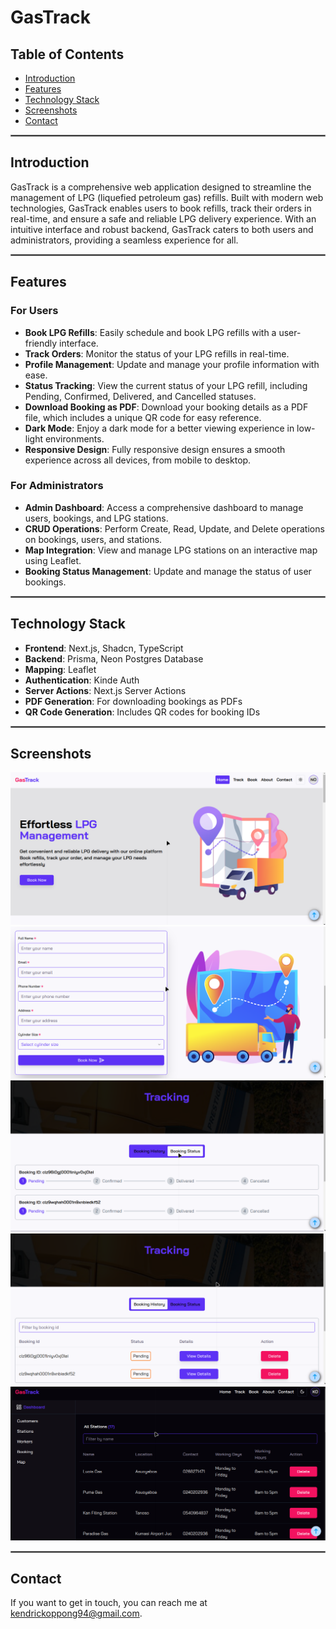 # GasTrack

## Table of Contents

- [Introduction](#introduction)
- [Features](#features)
- [Technology Stack](#technology-stack)
- [Screenshots](#screenshots)
- [Contact](#contact)

<hr style="border:1px solid gray">

## Introduction

GasTrack is a comprehensive web application designed to streamline the management of LPG (liquefied petroleum gas) refills. Built with modern web technologies, GasTrack enables users to book refills, track their orders in real-time, and ensure a safe and reliable LPG delivery experience. With an intuitive interface and robust backend, GasTrack caters to both users and administrators, providing a seamless experience for all.

<hr style="border:1px solid gray">

## Features

### For Users

- **Book LPG Refills**: Easily schedule and book LPG refills with a user-friendly interface.
- **Track Orders**: Monitor the status of your LPG refills in real-time.
- **Profile Management**: Update and manage your profile information with ease.
- **Status Tracking**: View the current status of your LPG refill, including Pending, Confirmed, Delivered, and Cancelled statuses.
- **Download Booking as PDF**: Download your booking details as a PDF file, which includes a unique QR code for easy reference.
- **Dark Mode**: Enjoy a dark mode for a better viewing experience in low-light environments.
- **Responsive Design**: Fully responsive design ensures a smooth experience across all devices, from mobile to desktop.

### For Administrators

- **Admin Dashboard**: Access a comprehensive dashboard to manage users, bookings, and LPG stations.
- **CRUD Operations**: Perform Create, Read, Update, and Delete operations on bookings, users, and stations.
- **Map Integration**: View and manage LPG stations on an interactive map using Leaflet.
- **Booking Status Management**: Update and manage the status of user bookings.

<hr style="border:1px solid gray">

## Technology Stack

- **Frontend**: Next.js, Shadcn, TypeScript
- **Backend**: Prisma, Neon Postgres Database
- **Mapping**: Leaflet
- **Authentication**: Kinde Auth
- **Server Actions**: Next.js Server Actions
- **PDF Generation**: For downloading bookings as PDFs
- **QR Code Generation**: Includes QR codes for booking IDs

<hr style="border:1px solid gray">

## Screenshots

![GasTrack Screenshot 1](./homepage.png)
![GasTrack Screenshot 2](./booking_page.png)
![GasTrack Screenshot 3](./booking_status.png)
![GasTrack Screenshot 4](./booking_history.png)
![GasTrack Dashboard Darkmode](./dasboard.png)

<hr style="border:1px solid gray">

## Contact

If you want to get in touch, you can reach me at [kendrickoppong94@gmail.com](mailto:kendrickoppong94@gmail.com).
